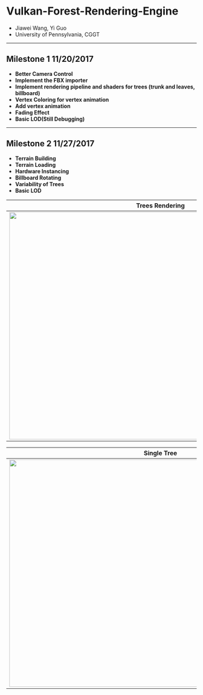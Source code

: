 # Vulkan-Forest-Rendering-Engine
* Jiawei Wang, Yi Guo
* University of Pennsylvania, CGGT

___
## Milestone 1 11/20/2017
* **Better Camera Control**
* **Implement the FBX importer**
* **Implement rendering pipeline and shaders for trees (trunk and leaves, billboard)**
* **Vertex Coloring for vertex animation**
* **Add vertex animation**
* **Fading Effect**
* **Basic LOD(Still Debugging)**

___
## Milestone 2 11/27/2017
* **Terrain Building**
* **Terrain Loading**
* **Hardware Instancing**
* **Billboard Rotating**
* **Variability of Trees**
* **Basic LOD**

|**Trees Rendering**|
|---|
|<img src="./results/allTrees.gif" width="800" height="600">|

|**Single Tree**|
|---|
|<img src="./results/singleTree.gif" width="800" height="600">|
